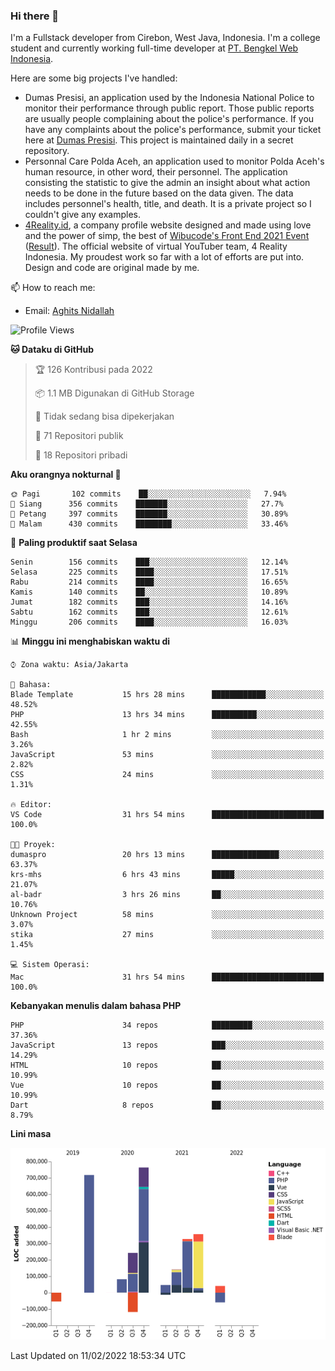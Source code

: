 ### Hi there 👋
I'm a Fullstack developer from Cirebon, West Java, Indonesia. I'm a college student and currently working full-time developer at [PT. Bengkel Web Indonesia](https://github.com/PT-Bengkel-Web-Indonesia).

Here are some big projects I've handled:
- Dumas Presisi, an application used by the Indonesia National Police to monitor their performance through public report. Those public reports are usually people complaining about the police's performance. If you have any complaints about the police's performance, submit your ticket here at [Dumas Presisi](https://dumaspresisi.polri.go.id/dumaspro). This project is maintained daily in a secret repository.
- Personnal Care Polda Aceh, an application used to monitor Polda Aceh's human resource, in other word, their personnel. The application consisting the statistic to give the admin an insight about what action needs to be done in the future based on the data given. The data includes personnel's health, title, and death. It is a private project so I couldn't give any examples.
- [4Reality.id](https://4reality.id), a company profile website designed and made using love and the power of simp, the best of [Wibucode's Front End 2021 Event](https://github.com/wibucode02/submision-event-frontend-2021) ([Result](https://github.com/wibucode02/top-5-pemenang-event-front-end-wibucode-2021)). The official website of virtual YouTuber team, 4 Reality Indonesia. My proudest work so far with a lot of efforts are put into. Design and code are original made by me.

📫 How to reach me:
- Email: [Aghits Nidallah](mailto:yourlovelydev@gmail.com)

<!--START_SECTION:waka-->
![Profile Views](http://img.shields.io/badge/Profil%20dilihat-20-blue)

**🐱 Dataku di GitHub** 

> 🏆 126 Kontribusi pada 2022
 > 
> 📦 1.1 MB Digunakan di GitHub Storage 
 > 
> 🚫 Tidak sedang bisa dipekerjakan
 > 
> 📜 71 Repositori publik 
 > 
> 🔑 18 Repositori pribadi  
 > 
**Aku orangnya nokturnal 🦉** 

```text
🌞 Pagi       102 commits    ██░░░░░░░░░░░░░░░░░░░░░░░   7.94% 
🌆 Siang      356 commits    ███████░░░░░░░░░░░░░░░░░░   27.7% 
🌃 Petang     397 commits    ███████░░░░░░░░░░░░░░░░░░   30.89% 
🌙 Malam      430 commits    ████████░░░░░░░░░░░░░░░░░   33.46%

```
📅 **Paling produktif saat Selasa** 

```text
Senin        156 commits    ███░░░░░░░░░░░░░░░░░░░░░░   12.14% 
Selasa       225 commits    ████░░░░░░░░░░░░░░░░░░░░░   17.51% 
Rabu         214 commits    ████░░░░░░░░░░░░░░░░░░░░░   16.65% 
Kamis        140 commits    ██░░░░░░░░░░░░░░░░░░░░░░░   10.89% 
Jumat        182 commits    ███░░░░░░░░░░░░░░░░░░░░░░   14.16% 
Sabtu        162 commits    ███░░░░░░░░░░░░░░░░░░░░░░   12.61% 
Minggu       206 commits    ████░░░░░░░░░░░░░░░░░░░░░   16.03%

```


📊 **Minggu ini menghabiskan waktu di** 

```text
⌚︎ Zona waktu: Asia/Jakarta

💬 Bahasa: 
Blade Template           15 hrs 28 mins      ████████████░░░░░░░░░░░░░   48.52% 
PHP                      13 hrs 34 mins      ██████████░░░░░░░░░░░░░░░   42.55% 
Bash                     1 hr 2 mins         ░░░░░░░░░░░░░░░░░░░░░░░░░   3.26% 
JavaScript               53 mins             ░░░░░░░░░░░░░░░░░░░░░░░░░   2.82% 
CSS                      24 mins             ░░░░░░░░░░░░░░░░░░░░░░░░░   1.31%

🔥 Editor: 
VS Code                  31 hrs 54 mins      █████████████████████████   100.0%

🐱‍💻 Proyek: 
dumaspro                 20 hrs 13 mins      ███████████████░░░░░░░░░░   63.37% 
krs-mhs                  6 hrs 43 mins       █████░░░░░░░░░░░░░░░░░░░░   21.07% 
al-badr                  3 hrs 26 mins       ██░░░░░░░░░░░░░░░░░░░░░░░   10.76% 
Unknown Project          58 mins             ░░░░░░░░░░░░░░░░░░░░░░░░░   3.07% 
stika                    27 mins             ░░░░░░░░░░░░░░░░░░░░░░░░░   1.45%

💻 Sistem Operasi: 
Mac                      31 hrs 54 mins      █████████████████████████   100.0%

```

**Kebanyakan menulis dalam bahasa PHP** 

```text
PHP                      34 repos            █████████░░░░░░░░░░░░░░░░   37.36% 
JavaScript               13 repos            ███░░░░░░░░░░░░░░░░░░░░░░   14.29% 
HTML                     10 repos            ██░░░░░░░░░░░░░░░░░░░░░░░   10.99% 
Vue                      10 repos            ██░░░░░░░░░░░░░░░░░░░░░░░   10.99% 
Dart                     8 repos             ██░░░░░░░░░░░░░░░░░░░░░░░   8.79%

```


**Lini masa**

![Chart not found](https://raw.githubusercontent.com/NikarashiHatsu/NikarashiHatsu/master/charts/bar_graph.png) 


 Last Updated on 11/02/2022 18:53:34 UTC
<!--END_SECTION:waka-->
